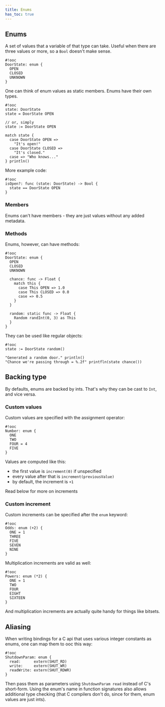 ```yaml
---
title: Enums
has_toc: true
---
```


## Enums

A set of values that a variable of that type can take. Useful when there are
three values or more, so a `Bool` doesn't make sense.

    #!ooc
    DoorState: enum {
      OPEN
      CLOSED
      UNKNOWN
    }

One can think of enum values as static members. Enums have their own types.

    #!ooc
    state: DoorState
    state = DoorState OPEN

    // or, simply
    state := DoorState OPEN

    match state {
      case DoorState OPEN =>
        "It's open!"
      case DoorState CLOSED =>
        "It's closed."
      case => "Who knows..."
    } println()

More example code:

    #!ooc
    isOpen?: func (state: DoorState) -> Bool {
      state == DoorState OPEN
    }

### Members

Enums can't have members - they are just values without any added metadata.

### Methods

Enums, however, can have methods:

    #!ooc
    DoorState: enum {
      OPEN
      CLOSED
      UNKNOWN

      chance: func -> Float {
        match this {
          case This OPEN => 1.0
          case This CLOSED => 0.0
          case => 0.5
        }
      }

      random: static func -> Float {
        Random randInt(0, 3) as This
      }
    }

They can be used like regular objects:

    #!ooc
    state := DoorState random()

    "Generated a random door." println()
    "Chance we're passing through = %.2f" printfln(state chance())

## Backing type

By defaults, enums are backed by ints. That's why they can be cast to
`Int`, and vice versa.

### Custom values

Custom values are specified with the assignment operator:

    #!ooc
    Number: enum {
      ONE
      TWO
      FOUR = 4
      FIVE
    }

Values are computed like this:

  * the first value is `increment(0)` if unspecified
  * every value after that is `increment(previousValue)`
  * by default, the increment is `+1`

Read below for more on increments

### Custom increment

Custom increments can be specified after the `enum` keyword:

    #!ooc
    Odds: enum (+2) {
      ONE = 1
      THREE
      FIVE
      SEVEN
      NINE
    }

Multiplication increments are valid as well:

    #!ooc
    Powers: enum (*2) {
      ONE = 1
      TWO
      FOUR
      EIGHT
      SIXTEEN
    }

And multiplication increments are actually quite handy for things like bitsets.

## Aliasing

When writing bindings for a C api that uses various integer constants
as enums, one can map them to ooc this way:

    #!ooc
    ShutdownParam: enum {
      read:      extern(SHUT_RD)
      write:     extern(SHUT_WR)
      readWrite: extern(SHUT_RDWR)
    }

Then pass them as parameters using `ShutdownParam read` instead of C's
short-form. Using the enum's name in function signatures also allows additional
type checking (that C compilers don't do, since for them, enum values are just
ints).

